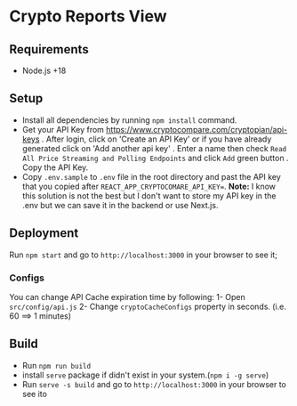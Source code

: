 # Crypto Reports View
## Requirements
- Node.js +18
## Setup 
- Install all dependencies by running `npm install` command. 
- Get your API Key from https://www.cryptocompare.com/cryptopian/api-keys
  . After login, click on 'Create an API Key' or if you have already generated click on 'Add another api key'
  . Enter a name then check `Read All Price Streaming and Polling Endpoints` and click `Add` green button
  . Copy the API Key.
- Copy `.env.sample` to `.env` file in the root directory and past the API key that you copied after `REACT_APP_CRYPTOCOMARE_API_KEY=`.
**Note:** I know this solution is not the best but I don't want to store my API key in the .env but we can save it in the backend or use Next.js.

## Deployment
Run `npm start` and go to `http://localhost:3000` in your browser to see it;

### Configs
You can change API Cache expiration time by following:
  1- Open  `src/config/api.js`
  2- Change `cryptoCacheConfigs` property in seconds. (i.e. 60 ==> 1 minutes)

## Build
- Run `npm run build`
- install `serve` package if didn't exist in your system.(`npm i -g serve`)
- Run `serve -s build` and go to `http://localhost:3000` in your browser to see ito